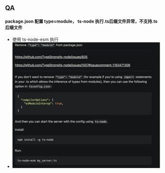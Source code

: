 ## QA

#### package.json 配置 type=module， ts-node 执行.ts后缀文件异常，不支持.ts后缀文件
  - 使用 ts-node-esm 执行
  - ![stackoverflow](/asset/images/problem_tsnode.jpg)
